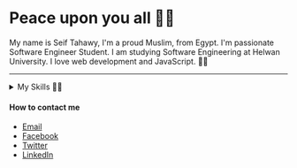 # Peace upon you all 👋😄

My name is Seif Tahawy, I'm a proud Muslim, from Egypt. I'm passionate Software Engineer Student. I am studying Software Engineering at Helwan University.
I love web development and JavaScript. 👨‍💻
- - -
<details>
    <summary>My Skills 👨‍💻</summary>
    <p>
        <ul>
            <li>
                <img width="15" src="images/html.png"/> HTML5
            </li>
            <li>
                <img width="15" src="images/css3.png"/> CSS3
            </li>
            <li>
                <img width="15" src="images/javascript.png"/> JavaScript
            </li>
            <li>
                <img width="15" src="images/reactjs.png"/> ReactJs
            </li>
            <li>
                <img width="15" src="images/nodejs.png"/> NodeJs
            </li>
            <li>
                <img width="15" src="images/git.png"/> git
            </li>
            <li>
                <img width="15" src="images/mysql.png"/> MySQL
            </li>
            <li>
                <img width="15" src="./images/mongodb.png"/> MongoDB
            </li>
            <li>
                <img width="15" src="images/linux.png"/> Linux
            </li>
        </ul>
    </p>
</details>

#### How to contact me
* [Email](mailto:seiftahawy54@gmail.com)
* [Facebook](https://fb.com/seiftahawy54)
* [Twitter](https://www.twitter.com/seiftahawy54)
* [LinkedIn](https://linkedin.com/in/SeifTahawy54)

